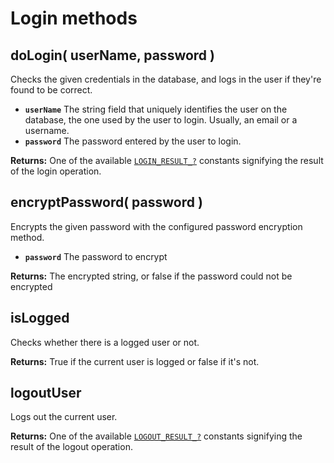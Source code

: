 # Login methods

## doLogin\( userName, password \) <a id="dologin"></a>

Checks the given credentials in the database, and logs in the user if they're found to be correct.

* **`userName`** The string field that uniquely identifies the user on the database, the one used by the user to login. Usually, an email or a username.
* **`password`** The password entered by the user to login.

**Returns:** One of the available [`LOGIN_RESULT_?`](./#constants) constants signifying the result of the login operation.

## encryptPassword\( password \) <a id="encryptpassword"></a>

Encrypts the given password with the configured password encryption method.

* **`password`** The password to encrypt

**Returns:** The encrypted string, or false if the password could not be encrypted

## isLogged

Checks whether there is a logged user or not.

**Returns:** True if the current user is logged or false if it's not.

## logoutUser

Logs out the current user.

**Returns:** One of the available [`LOGOUT_RESULT_?`](./#constants) constants signifying the result of the logout operation.


